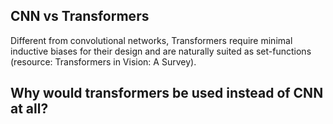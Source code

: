 ## CNN vs Transformers
Different from convolutional networks, Transformers require minimal inductive biases for their design and are naturally suited as set-functions (resource: Transformers in Vision: A Survey).
## Why would transformers be used instead of CNN at all?
